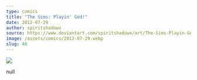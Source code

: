 ```yaml
---
type: comics
title: "The Sims: Playin' God!"
date: 2012-07-29
author: spiritshadowx
source: https://www.deviantart.com/spiritshadowx/art/The-Sims-Playin-God-317669181
image: /assets/comics/2012-07-29.webp
slug: 46
---
```


![](/assets/comics/2012-07-29.webp)

null
